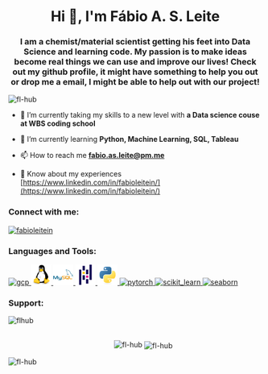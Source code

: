 <h1 align="center">Hi 👋, I'm Fábio A. S. Leite</h1>
<h3 align="center">I am a chemist/material scientist getting his feet into Data Science and learning code. My passion is to make ideas become real things we can use and improve our lives! Check out my github profile, it might have something to help you out or drop me a email, I might be able to help out with our project! </h3>

<p align="left"> <img src="https://komarev.com/ghpvc/?username=fl-hub&label=Profile%20views&color=0e75b6&style=flat" alt="fl-hub" /> </p>

- 🔭 I’m currently taking my skills to a new level with **a Data science couse at WBS coding school**

- 🌱 I’m currently learning **Python, Machine Learning, SQL, Tableau**

- 📫 How to reach me **fabio.as.leite@pm.me**

- 📄 Know about my experiences [https://www.linkedin.com/in/fabioleitein/](https://www.linkedin.com/in/fabioleitein/)

<h3 align="left">Connect with me:</h3>
<p align="left">
<a href="https://linkedin.com/in/fabioleitein" target="blank"><img align="center" src="https://raw.githubusercontent.com/rahuldkjain/github-profile-readme-generator/master/src/images/icons/Social/linked-in-alt.svg" alt="fabioleitein" height="30" width="40" /></a>
</p>

<h3 align="left">Languages and Tools:</h3>
<p align="left"> <a href="https://cloud.google.com" target="_blank" rel="noreferrer"> <img src="https://www.vectorlogo.zone/logos/google_cloud/google_cloud-icon.svg" alt="gcp" width="40" height="40"/> </a> <a href="https://www.linux.org/" target="_blank" rel="noreferrer"> <img src="https://raw.githubusercontent.com/devicons/devicon/master/icons/linux/linux-original.svg" alt="linux" width="40" height="40"/> </a> <a href="https://www.mysql.com/" target="_blank" rel="noreferrer"> <img src="https://raw.githubusercontent.com/devicons/devicon/master/icons/mysql/mysql-original-wordmark.svg" alt="mysql" width="40" height="40"/> </a> <a href="https://pandas.pydata.org/" target="_blank" rel="noreferrer"> <img src="https://raw.githubusercontent.com/devicons/devicon/2ae2a900d2f041da66e950e4d48052658d850630/icons/pandas/pandas-original.svg" alt="pandas" width="40" height="40"/> </a> <a href="https://www.python.org" target="_blank" rel="noreferrer"> <img src="https://raw.githubusercontent.com/devicons/devicon/master/icons/python/python-original.svg" alt="python" width="40" height="40"/> </a> <a href="https://pytorch.org/" target="_blank" rel="noreferrer"> <img src="https://www.vectorlogo.zone/logos/pytorch/pytorch-icon.svg" alt="pytorch" width="40" height="40"/> </a> <a href="https://scikit-learn.org/" target="_blank" rel="noreferrer"> <img src="https://upload.wikimedia.org/wikipedia/commons/0/05/Scikit_learn_logo_small.svg" alt="scikit_learn" width="40" height="40"/> </a> <a href="https://seaborn.pydata.org/" target="_blank" rel="noreferrer"> <img src="https://seaborn.pydata.org/_images/logo-mark-lightbg.svg" alt="seaborn" width="40" height="40"/> </a> </p>

<h3 align="left">Support:</h3>
<p><a href="https://ko-fi.com/flhub"> <img align="left" src="https://cdn.ko-fi.com/cdn/kofi3.png?v=3" height="50" width="210" alt="flhub" /></a></p><br><br>

<p><img align="left" src="https://github-readme-stats.vercel.app/api/top-langs?username=fl-hub&show_icons=true&locale=en&layout=compact" alt="fl-hub" /></p>

<p>&nbsp;<img align="center" src="https://github-readme-stats.vercel.app/api?username=fl-hub&show_icons=true&locale=en" alt="fl-hub" /></p>

<p><img align="center" src="https://github-readme-streak-stats.herokuapp.com/?user=fl-hub&" alt="fl-hub" /></p>

